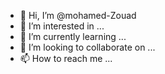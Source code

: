 - 👋 Hi, I’m @mohamed-Zouad
- 👀 I’m interested in ...
- 🌱 I’m currently learning ...
- 💞️ I’m looking to collaborate on ...
- 📫 How to reach me ...

<!---
mohamed-Zouad/mohamed-Zouad is a ✨ special ✨ repository because its `README.md` (this file) appears on your GitHub profile.
You can click the Preview link to take a look at your changes.
--->
